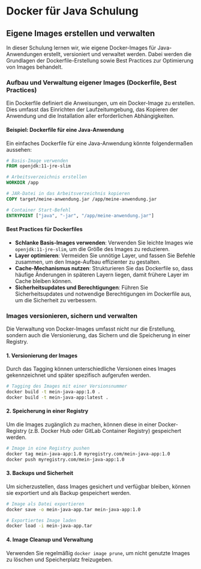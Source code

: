 
# Docker für Java Schulung

## Eigene Images erstellen und verwalten

In dieser Schulung lernen wir, wie eigene Docker-Images für Java-Anwendungen erstellt, versioniert und verwaltet werden. Dabei werden die Grundlagen der Dockerfile-Erstellung sowie Best Practices zur Optimierung von Images behandelt.

### Aufbau und Verwaltung eigener Images (Dockerfile, Best Practices)

Ein Dockerfile definiert die Anweisungen, um ein Docker-Image zu erstellen. Dies umfasst das Einrichten der Laufzeitumgebung, das Kopieren der Anwendung und die Installation aller erforderlichen Abhängigkeiten.

#### Beispiel: Dockerfile für eine Java-Anwendung

Ein einfaches Dockerfile für eine Java-Anwendung könnte folgendermaßen aussehen:
```dockerfile
# Basis-Image verwenden
FROM openjdk:11-jre-slim

# Arbeitsverzeichnis erstellen
WORKDIR /app

# JAR-Datei in das Arbeitsverzeichnis kopieren
COPY target/meine-anwendung.jar /app/meine-anwendung.jar

# Container Start-Befehl
ENTRYPOINT ["java", "-jar", "/app/meine-anwendung.jar"]
```

#### Best Practices für Dockerfiles
- **Schlanke Basis-Images verwenden**: Verwenden Sie leichte Images wie `openjdk:11-jre-slim`, um die Größe des Images zu reduzieren.
- **Layer optimieren**: Vermeiden Sie unnötige Layer, und fassen Sie Befehle zusammen, um den Image-Aufbau effizienter zu gestalten.
- **Cache-Mechanismus nutzen**: Strukturieren Sie das Dockerfile so, dass häufige Änderungen in späteren Layern liegen, damit frühere Layer im Cache bleiben können.
- **Sicherheitsupdates und Berechtigungen**: Führen Sie Sicherheitsupdates und notwendige Berechtigungen im Dockerfile aus, um die Sicherheit zu verbessern.

### Images versionieren, sichern und verwalten

Die Verwaltung von Docker-Images umfasst nicht nur die Erstellung, sondern auch die Versionierung, das Sichern und die Speicherung in einer Registry.

#### 1. Versionierung der Images
Durch das Tagging können unterschiedliche Versionen eines Images gekennzeichnet und später spezifisch aufgerufen werden.
```bash
# Tagging des Images mit einer Versionsnummer
docker build -t mein-java-app:1.0 .
docker build -t mein-java-app:latest .
```

#### 2. Speicherung in einer Registry
Um die Images zugänglich zu machen, können diese in einer Docker-Registry (z.B. Docker Hub oder GitLab Container Registry) gespeichert werden.
```bash
# Image in eine Registry pushen
docker tag mein-java-app:1.0 myregistry.com/mein-java-app:1.0
docker push myregistry.com/mein-java-app:1.0
```

#### 3. Backups und Sicherheit
Um sicherzustellen, dass Images gesichert und verfügbar bleiben, können sie exportiert und als Backup gespeichert werden.
```bash
# Image als Datei exportieren
docker save -o mein-java-app.tar mein-java-app:1.0

# Exportiertes Image laden
docker load -i mein-java-app.tar
```

#### 4. Image Cleanup und Verwaltung
Verwenden Sie regelmäßig `docker image prune`, um nicht genutzte Images zu löschen und Speicherplatz freizugeben.
